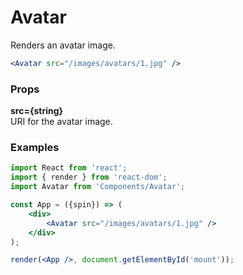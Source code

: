 Avatar
====
Renders an avatar image.

```jsx
<Avatar src="/images/avatars/1.jpg" />
```

### Props

**src={string}**  
URI for the avatar image.

### Examples

```jsx
import React from 'react';
import { render } from 'react-dom';
import Avatar from 'Components/Avatar';

const App = ({spin}) => (
    <div>
        <Avatar src="/images/avatars/1.jpg" />
    </div>
);

render(<App />, document.getElementById('mount'));
```
